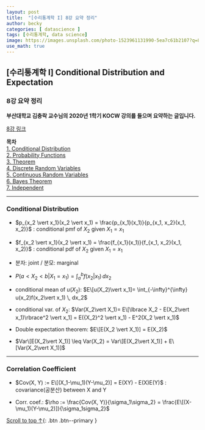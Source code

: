 ```yaml
---
layout: post
title:  "[수리통계학 I] 8강 요약 정리"
author: becky
categories: [ datascience ]
tags: [수리통계학, data science]
image: https://images.unsplash.com/photo-1523961131990-5ea7c61b2107?q=80&w=1974&auto=format&fit=crop&ixlib=rb-4.0.3&ixid=M3wxMjA3fDB8MHxwaG90by1wYWdlfHx8fGVufDB8fHx8fA%3D%3D
use_math: true
---
```


## [수리통계학 I] Conditional Distribution and Expectation    
### 8강 요약 정리  

**부산대학교 김충락 교수님의 2020년 1학기 KOCW 강의를 들으며 요약하는 글입니다.**  

[8강 링크](http://www.kocw.net/home/enrolment/enrolmentView.do?cid=7c789810ade43386&lid=2cea1b5099b279f6)  


**목차**  
[1. Conditional Distribution](#conditional-distribution)  
[2. Probability Functions](#probability-functions)  
[3. Theorem](#Theorem)  
[4. Discrete Random Variables](#discrete-random-variables)  
[5. Continuous Random Variables](#continuous-random-variables)  
[6. Bayes Theorem](#bayes-theorem)  
[7. Independent](#independent)  

---  

### Conditional Distribution  

* $p_{x_2 \vert x_1}(x_2 \vert x_1) = \frac{p_{x_1}(x_1)}{p_{x_1, x_2}(x_1, x_2)}$ : conditional pmf of $X_2$ given $X_1= x_1$  
* $f_{x_2 \vert x_1}(x_2 \vert x_1) = \frac{f_{x_1}(x_1)}{f_{x_1, x_2}(x_1, x_2)}$ : conditional pdf of $X_2$ given $X_1= x_1$  

* 분자: joint / 분모: marginal  


* $P(a < X_2 < b \vert X_1=x_1) = \int_{a}^{b} f(x_2 \vert x_1) \, dx_2$  


* conditional mean of $u(X_2)$: $E\[u(X_2)\vert x_1]= \int_{-\infty}^{\infty} u(x_2)f(x_2\vert x_1) \, dx_2$  
* conditional var. of $X_2$: $Var(X_2\vert X_1)= E\[\lbrace X_2 - E(X_2\vert x_1)\rbrace^2 \vert x_1] = E({X_2}^2 \vert x_1) - E^2(X_2 \vert x_1)$  


* Double expectation theorem: $E\[E(X_2 \vert X_1)] = E(X_2)$  

* $Var\[E(X_2\vert X_1)] \leq Var(X_2) = Var\[E(X_2\vert X_1)] + E\[Var(X_2\vert X_1)]$  


---  

### Correlation Coefficient  

* $Cov(X, Y) := E\[(X_1-\mu_1)(Y-\mu_2)] = E(XY) - E(X)E(Y)$ : covariance(공분산) between X and Y  

* Corr. coef.: $\rho := \frac{Cov(X, Y)}{\sigma_1\sigma_2} = \frac{E\[(X-\mu_1)(Y-\mu_2)]}{\sigma_1sigma_2}$  














[Scroll to top ↑](#){: .btn .btn--primary }  





